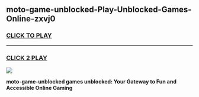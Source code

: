 
## moto-game-unblocked-Play-Unblocked-Games-Online-zxvj0
<h3>
<a href="https://premium76.site?title=moto-game-unblocked&ref=25A">CLICK TO PLAY</a></h3>
<hr>

<h3>
<a href="https://premium76.site?title=moto-game-unblocked&ref=25A">CLICK 2 PLAY</a>
  
</h3>

<a href="https://premium76.site?title=moto-game-unblocked&ref=25A"><img src="https://clearcache.store/games.png"></a>


**moto-game-unblocked games unblocked: Your Gateway to Fun and Accessible Online Gaming**
